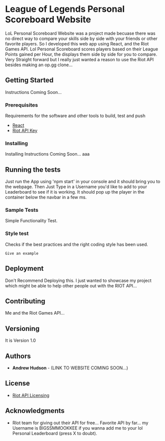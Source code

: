 # League of Legends Personal Scoreboard Website

LoL Personal Scoreboard Website was a project made becuase there was no direct 
way to compare your skills side by side with your friends or other favorite players.
So I developed this web app using React, and the Riot Games API. Lol Personal Scoreboard
scores players based on their League Points gained per Hour, the displays them side by side
for you to compare. Very Straight forward but I really just wanted a reason to use the Riot
API besides making an op.gg clone...


## Getting Started

Instructions Coming Soon...

### Prerequisites

Requirements for the software and other tools to build, test and push 
- [React](https://github.com/facebook/react)
- [Riot API Key](https://developer.riotgames.com/)

### Installing

Installing Instructions Coming Soon...
aaa
## Running the tests

Just run the App using 'npm start' in your console and it should bring you to the webpage.
Then Just Type in a Username you'd like to add to your Leaderboard to see if it is working.
It should pop up the player in the container below the navbar in a few ms.

### Sample Tests

Simple Functionality Test.

### Style test

Checks if the best practices and the right coding style has been used.

    Give an example

## Deployment

Don't Recommend Deploying this. I just wanted to showcase my project which might be able to help other people out with the RIOT API...

## Contributing

Me and the Riot Games API...

## Versioning

It is Version 1.0

## Authors

  - **Andrew Hudson** -
  (LINK TO WEBSITE COMING SOON...)


## License

- [Riot API Licensing](https://developer.riotgames.com/terms)

## Acknowledgments

  - RIot team for giving out their API for free... Favorite API by far... my Username is BIGSSMMOOKKEE if you wanna add me to your lol Personal Leaderboard (press X to doubt).

